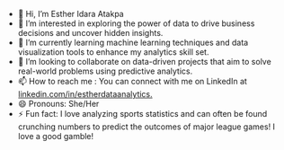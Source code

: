 - 👋 Hi, I’m Esther Idara Atakpa
- 👀 I’m interested in exploring the power of data to drive business decisions and uncover hidden insights.
- 🌱 I’m currently learning machine learning techniques and data visualization tools to enhance my analytics skill set.
- 💞️ I’m looking to collaborate on data-driven projects that aim to solve real-world problems using predictive analytics.
- 📫 How to reach me : You can connect with me on LinkedIn at[ linkedin.com/in/estherdataanalytics.](www.linkedin.com/in/estheratakpa)
- 😄 Pronouns: She/Her
- ⚡ Fun fact: I love analyzing sports statistics and can often be found crunching numbers to predict the outcomes of major league games! I love a good gamble!
<!---
Idaraaaaaaaa/Idaraaaaaaaa is a ✨ special ✨ repository because its `README.md` (this file) appears on your GitHub profile.
You can click the Preview link to take a look at your changes.
--->

